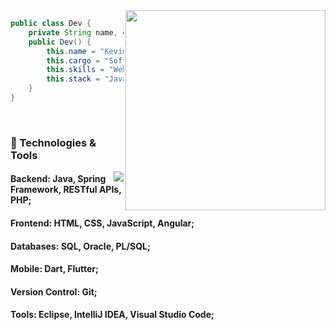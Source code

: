 <!--[![Typing SVG](https://readme-typing-svg.demolab.com?font=Fira+Code&size=30&pause=1000&color=EDEFF7&width=435&lines=Kevin+Mendes;Desenvolvedor+Fullstack)](https://git.io/typing-svg)<br>
>Desenvolvedor Fullstack com quase 2 anos de xp. Atualmente focado em funcionalidades backend usando principalmente Java e Ecossistema Spring para melhorar o produto da empresa, mas também possuo >xp e conhecimento em FrontEnd (JS/Angular). <br><br>
>[![LinkedIn](https://img.shields.io/badge/LinkedIn-Connect-blue)](https://www.linkedin.com/in/mendesnkevin/)
-->
<img align="right" margin-left="50px" width="320" src="https://media.giphy.com/media/GRVM7bxdn7yEFWTN6i/giphy.gif"/>

```java
public class Dev {
    private String name, cargo, skills, stack;
    public Dev() {
        this.name = "Kevin Mendes"
        this.cargo = "Software Developer";
        this.skills = "Web Development, Fullstack Developer, SQL, Mobile";
        this.stack = "Java, Spring, SQL, PHP, JavaScript, Angular, Dart/Flutter";
    }
}
```
<br>

### 🔧 Technologies & Tools

<a href="https://github.com/kevinfmendes">
  <img align="right" src="https://github-readme-stats.vercel.app/api/top-langs/?username=kevinfmendes&theme=dracula&hide_langs_below=1" />
</a>

#### Backend: Java, Spring Framework, RESTful APIs, PHP;
#### Frontend: HTML, CSS, JavaScript, Angular;
#### Databases: SQL, Oracle, PL/SQL;
#### Mobile: Dart, Flutter;
#### Version Control: Git;
#### Tools: Eclipse, IntelliJ IDEA, Visual Studio Code;
<br>
<br>

<!--## Experiência de trabalho
[<img align="left" height="94px" width="94px" alt="Warpnet" src="https://images2.imgbox.com/d8/82/j5JojAON_o.jpeg"/>]("")
**Analista Desenvolvedor** at [**Health Solutions**]("") 
<br> 2022 - Present <br>
Full-time \
Linguagens & Tecnologias: `Java`, `Spring`, `PL/SQL`, `JavaScript`, `Backbone.js`, `Jquery`,\
<br>-->


